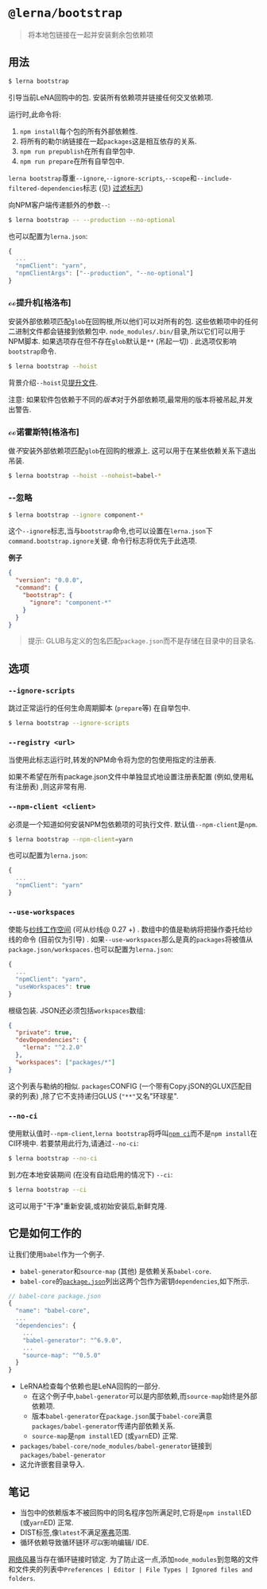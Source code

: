 
# `@lerna/bootstrap`

> 将本地包链接在一起并安装剩余包依赖项

## 用法

```sh
$ lerna bootstrap
```

引导当前LeNA回购中的包. 安装所有依赖项并链接任何交叉依赖项. 

运行时,此命令将: 

1.  `npm install`每个包的所有外部依赖性. 
2.  将所有的勒尔纳链接在一起`packages`这是相互依存的关系. 
3.  `npm run prepublish`在所有自举包中. 
4.  `npm run prepare`在所有自举包中. 

`lerna bootstrap`尊重`--ignore`,`--ignore-scripts`,`--scope`和`--include-filtered-dependencies`标志 (见) [过滤标志](https://www.npmjs.com/package/@lerna/filter-options)) 

向NPM客户端传递额外的参数`--`: 

```sh
$ lerna bootstrap -- --production --no-optional
```

也可以配置为`lerna.json`: 

```js
{
  ...
  "npmClient": "yarn",
  "npmClientArgs": ["--production", "--no-optional"]
}
```

### ℴℴ提升机[格洛布]

安装外部依赖项匹配`glob`在回购根,所以他们可以对所有的包. 这些依赖项中的任何二进制文件都会链接到依赖包中. `node_modules/.bin/`目录,所以它们可以用于NPM脚本. 如果选项存在但不存在`glob`默认是`**` (吊起一切) . 此选项仅影响`bootstrap`命令. 

```sh
$ lerna bootstrap --hoist
```

背景介绍`--hoist`见[提升文件](https://github.com/lerna/lerna/blob/master/doc/hoist.md).

注意: 如果软件包依赖于不同的*版本*对于外部依赖项,最常用的版本将被吊起,并发出警告. 

### ℴℴ诺霍斯特[格洛布]

做*不*安装外部依赖项匹配`glob`在回购的根源上. 这可以用于在某些依赖关系下退出吊装. 

```sh
$ lerna bootstrap --hoist --nohoist=babel-*
```

### --忽略

```sh
$ lerna bootstrap --ignore component-*
```

这个`--ignore`标志,当与`bootstrap`命令,也可以设置在`lerna.json`下`command.bootstrap.ignore`关键. 命令行标志将优先于此选项. 

**例子**

```json
{
  "version": "0.0.0",
  "command": {
    "bootstrap": {
      "ignore": "component-*"
    }
  }
}
```

> 提示: GLUB与定义的包名匹配`package.json`而不是存储在目录中的目录名. 

## 选项

### `--ignore-scripts`

跳过正常运行的任何生命周期脚本 (`prepare`等) 在自举包中. 

```sh
$ lerna bootstrap --ignore-scripts
```

### `--registry <url>`

当使用此标志运行时,转发的NPM命令将为您的包使用指定的注册表. 

如果不希望在所有package.json文件中单独显式地设置注册表配置 (例如,使用私有注册表) ,则这非常有用. 

### `--npm-client <client>`

必须是一个知道如何安装NPM包依赖项的可执行文件. 默认值`--npm-client`是`npm`.

```sh
$ lerna bootstrap --npm-client=yarn
```

也可以配置为`lerna.json`: 

```js
{
  ...
  "npmClient": "yarn"
}
```

### `--use-workspaces`

使能与[纱线工作空间](https://github.com/yarnpkg/rfcs/blob/master/implemented/0000-workspaces-install-phase-1.md) (可从纱线@ 0.27 +) . 数组中的值是勒纳将把操作委托给纱线的命令 (目前仅为引导) . 如果`--use-workspaces`那么是真的`packages`将被值从`package.json/workspaces.`也可以配置为`lerna.json`: 

```js
{
  ...
  "npmClient": "yarn",
  "useWorkspaces": true
}
```

根级包装. JSON还必须包括`workspaces`数组: 

```json
{
  "private": true,
  "devDependencies": {
    "lerna": "^2.2.0"
  },
  "workspaces": ["packages/*"]
}
```

这个列表与勒纳的相似. `packages`CONFIG (一个带有Copy.jSON的GLUX匹配目录的列表) ,除了它不支持递归GLUS (`"**"`又名"环球星". 

### `--no-ci`

使用默认值时`--npm-client`,`lerna bootstrap`将呼叫[`npm ci`](https://docs.npmjs.com/cli/ci)而不是`npm install`在CI环境中. 若要禁用此行为,请通过`--no-ci`: 

```sh
$ lerna bootstrap --no-ci
```

到*力*在本地安装期间 (在没有自动启用的情况下) `--ci`: 

```sh
$ lerna bootstrap --ci
```

这可以用于"干净"重新安装,或初始安装后,新鲜克隆. 

## 它是如何工作的

让我们使用`babel`作为一个例子. 

-   `babel-generator`和`source-map` (其他) 是依赖关系`babel-core`.
-   `babel-core`的[`package.json`](https://github.com/babel/babel/blob/13c961d29d76ccd38b1fc61333a874072e9a8d6a/packages/babel-core/package.json#L28-L47)列出这两个包作为密钥`dependencies`,如下所示. 

```js
// babel-core package.json
{
  "name": "babel-core",
  ...
  "dependencies": {
    ...
    "babel-generator": "^6.9.0",
    ...
    "source-map": "^0.5.0"
  }
}
```

-   LeRNA检查每个依赖也是LeNA回购的一部分. 
    -   在这个例子中,`babel-generator`可以是内部依赖,而`source-map`始终是外部依赖项. 
    -   版本`babel-generator`在`package.json`属于`babel-core`满意`packages/babel-generator`传递内部依赖关系. 
    -   `source-map`是`npm install`ED (或`yarn`ED) 正常. 
-   `packages/babel-core/node_modules/babel-generator`链接到`packages/babel-generator`
-   这允许嵌套目录导入. 

## 笔记

-   当包中的依赖版本不被回购中的同名程序包所满足时,它将是`npm install`ED (或`yarn`ED) 正常. 
-   DIST标签,像`latest`不满足[塞弗](https://semver.npmjs.com/)范围. 
-   循环依赖导致循环链环*可以*影响编辑/ IDE. 

[网络风暴](https://www.jetbrains.com/webstorm/)当存在循环链接时锁定. 为了防止这一点,添加`node_modules`到忽略的文件和文件夹的列表中`Preferences | Editor | File Types | Ignored files and folders`.
